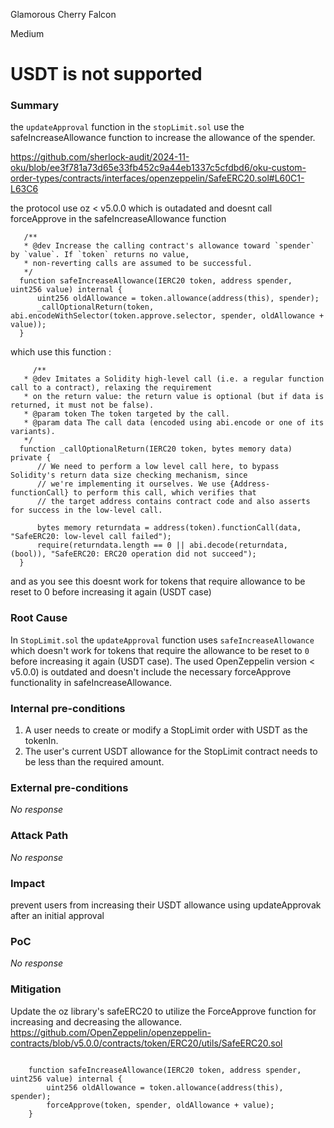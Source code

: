 Glamorous Cherry Falcon

Medium

# USDT is not supported

### Summary

 the `updateApproval` function in the `stopLimit.sol` use the safeIncreaseAllowance function to increase the allowance of the spender. 

https://github.com/sherlock-audit/2024-11-oku/blob/ee3f781a73d65e33fb452c9a44eb1337c5cfdbd6/oku-custom-order-types/contracts/interfaces/openzeppelin/SafeERC20.sol#L60C1-L63C6

 the protocol  use oz < v5.0.0 which is outadated and doesnt call forceApprove in the safeIncreaseAllowance function
  ```solidity 
     /**
     * @dev Increase the calling contract's allowance toward `spender` by `value`. If `token` returns no value,
     * non-reverting calls are assumed to be successful.
     */
    function safeIncreaseAllowance(IERC20 token, address spender, uint256 value) internal {
        uint256 oldAllowance = token.allowance(address(this), spender);
        _callOptionalReturn(token, abi.encodeWithSelector(token.approve.selector, spender, oldAllowance + value));
    }
  ```

  which use this function : 

  ```solidity 
       /**
     * @dev Imitates a Solidity high-level call (i.e. a regular function call to a contract), relaxing the requirement
     * on the return value: the return value is optional (but if data is returned, it must not be false).
     * @param token The token targeted by the call.
     * @param data The call data (encoded using abi.encode or one of its variants).
     */
    function _callOptionalReturn(IERC20 token, bytes memory data) private {
        // We need to perform a low level call here, to bypass Solidity's return data size checking mechanism, since
        // we're implementing it ourselves. We use {Address-functionCall} to perform this call, which verifies that
        // the target address contains contract code and also asserts for success in the low-level call.

        bytes memory returndata = address(token).functionCall(data, "SafeERC20: low-level call failed");
        require(returndata.length == 0 || abi.decode(returndata, (bool)), "SafeERC20: ERC20 operation did not succeed");
    }
  ```

 and as you see this doesnt work for tokens that require allowance to be reset to 0 before increasing it again (USDT case)

### Root Cause

In `StopLimit.sol` the `updateApproval` function uses `safeIncreaseAllowance` which doesn't work for tokens that require the allowance to be reset to `0` before increasing it again (USDT case). The used OpenZeppelin version < v5.0.0) is outdated and doesn't include the necessary forceApprove functionality in safeIncreaseAllowance.

### Internal pre-conditions

1. A user needs to create or modify a StopLimit order with USDT as the tokenIn.
2. The user's current USDT allowance for the StopLimit contract needs to be less than the required amount.

### External pre-conditions

_No response_

### Attack Path

_No response_

### Impact

prevent users from increasing their USDT allowance  using updateApprovak after an initial approval

### PoC

_No response_

### Mitigation

Update the oz library's safeERC20 to utilize the ForceApprove function for increasing and decreasing the allowance.
https://github.com/OpenZeppelin/openzeppelin-contracts/blob/v5.0.0/contracts/token/ERC20/utils/SafeERC20.sol
```solidity 

    function safeIncreaseAllowance(IERC20 token, address spender, uint256 value) internal {
        uint256 oldAllowance = token.allowance(address(this), spender);
        forceApprove(token, spender, oldAllowance + value);
    }
```